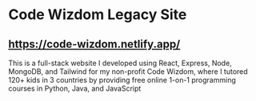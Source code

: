 # Code Wizdom Legacy Site

## https://code-wizdom.netlify.app/

This is a full-stack website I developed using React, Express, Node, MongoDB, and Tailwind for
my non-profit Code Wizdom, where I tutored 120+ kids in 3 countries by providing free online 1-on-1 programming courses in Python, Java, and JavaScript
